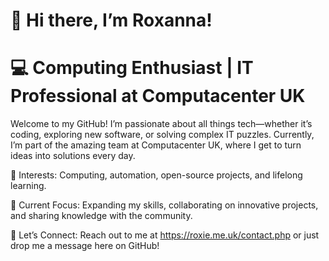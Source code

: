 # 👋 Hi there, I’m Roxanna!

# 💻 Computing Enthusiast | IT Professional at Computacenter UK
Welcome to my GitHub!
I’m passionate about all things tech—whether it’s coding, exploring new software, or solving complex IT puzzles. Currently, I’m part of the amazing team at Computacenter UK, where I get to turn ideas into solutions every day.

👀 Interests: Computing, automation, open-source projects, and lifelong learning.

🌱 Current Focus: Expanding my skills, collaborating on innovative projects, and sharing knowledge with the community.

🤝 Let’s Connect:
Reach out to me at
https://roxie.me.uk/contact.php or just drop me a message here on GitHub!

<!---
Roxanna2310/Roxanna2310 is a ✨ special ✨ repository because its `README.md` (this file) appears on your GitHub profile.
You can click the Preview link to take a look at your changes.
--->

